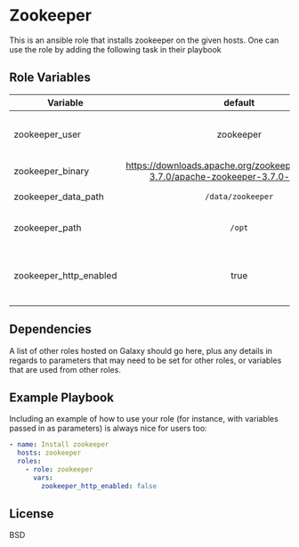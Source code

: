 Zookeeper
=========

This is an ansible role that installs zookeeper on the given hosts. One can use the role by adding the following task in their playbook


Role Variables
--------------

| Variable               | default                                                                                  | description                                |
| -------------          | :-------------:                                                                          | -----:                                     |
| zookeeper_user         | zookeeper                                                                                | The user and group that will run zookeeper |
| zookeeper_binary       | https://downloads.apache.org/zookeeper/zookeeper-3.7.0/apache-zookeeper-3.7.0-bin.tar.gz | The url of the binary                      |
| zookeeper_data_path    | `/data/zookeeper`                                                                        | The path of the data dir                   |
| zookeeper_path         | `/opt`                                                                                   | The root of the installation               |
| zookeeper_http_enabled | true                                                                                     | Whether the http server should be enabled  |

Dependencies
------------

A list of other roles hosted on Galaxy should go here, plus any details in regards to parameters that may need to be set for other roles, or variables that are used from other roles.

Example Playbook
----------------

Including an example of how to use your role (for instance, with variables passed in as parameters) is always nice for users too:

``` yaml
- name: Install zookeeper
  hosts: zookeeper
  roles:
    - role: zookeeper
      vars:
        zookeeper_http_enabled: false
```

License
-------

BSD
